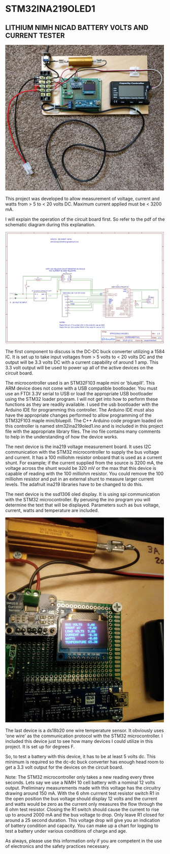 # STM32INA219OLED1

## LITHIUM NIMH NICAD BATTERY VOLTS AND CURRENT TESTER

<a href="Assembled_STM32INA219OLED1.jpg"><img src="Assembled_STM32INA219OLED1.jpg?raw=true" alt="Picture of Assembled BATTERY VOLTS AND CURRENT TESTER STM32" width=500></a>

This project was developed to allow measurement of voltage, current and watts from > 5 to < 20 volts DC. Maximum current applied must be < 3200 mA.

I will explain the operation of the circuit board first.  So refer to the pdf of the schematic diagram during this explanation.

<a href="Schematic_STM32INA219OLED1_Sheet_1_20191021193512.pdf"><img src="Schematic_STM32INA219OLED1_Sheet_1_20191021193512.jpg?raw=true" alt="Schematic of BATTERY VOLTS AND CURRENT TESTER STM32" width=500></a>

The first component to discuss is the DC-DC buck converter utilizing a 1584 IC.  It is set up to take input voltages from > 5 volts to
< 20 volts DC and the output will be 3.3 volts DC with a current capability of around 1 amp.  This 3.3 volt output will be used to power 
up all of the active devices on the circuit board.

The microcontroller used is an STM32F103 maple mini or 'bluepill'.  This ARM device does not come with a USB compatible bootloader. 
You must use an FTDI 3.3V serial to USB or load the appropriate USB bootloader using the STM32 loader program.  I will not get into how to perform these functions as they are readily available.  I used the usb bootloader with the Arduino IDE for programming this controller.
The Arduino IDE must also have the appropriate changes performed to allow programming of the STM32F103 maple mini/bluepill.
The C++ Arduino code program loaded on this controller is named stm32ina219oled1.ino and is included in this project file with the 
appropriate library files.  The ino file contains many comments to help in the understanding of how the device works.

The next device is the ina219 voltage measurement board.  It uses I2C communication with the STM32 microcontroller to supply the bus voltage and current.  It has a 100 milliohm resistor onboard that is used as a current shunt.  For example; if the current supplied from the source is 3200 mA, the voltage across the shunt would be 320 mV or the max that this device is capable of reading with the 100 milliohm resistor.
You could remove the 100 milliohm resistor and put in an external shunt to measure larger current levels.  The adafruit ina219 libraries
have to be changed to do this. 

The next device is the ssd1306 oled display.  It is using spi communication with the STM32 microcontroller.  By perusing the ino program 
you will determine the text that will be displayed.  Parameters such as bus voltage, current, watts and temperature are included.

<a href="OLED_STM32INA219OLED1.jpg"><img src="OLED_STM32INA219OLED1.jpg?raw=true" alt="Picture of OLED on BATTERY VOLTS AND CURRENT TESTER STM32" width=500></a>

The last device is a ds18b20 one wire temperature sensor.  It obviously uses 'one wire' as the communication protocol with the STM32
microcontroller.  I included this device just to see how many devices I could utilize in this project.  It is set up for degrees F.

So, to test a battery with this device, it has to be at least 5 volts dc.  This minimum is required so the dc-dc buck converter has enough head room to get a 3.3 volt output for the devices on the circuit board.  

Note: The STM32 microcontroller only takes a new reading every three seconds.
Lets say we use a NiMH 10 cell battery with a nominal 12 volts output.  Preliminary measurements made with this voltage has the circuitry drawing around 150 mA.  With the 6 ohm currrent test resistor switch R1 in the open position the bus voltage should display 12 volts and the current and watts would be zero as the current only measures the flow through the 6 ohm test resistor.  Closing the R1 switch should cause the current to rise up to around 2000 mA and the bus voltage to drop. Only leave R1 closed for around a 25 second duration. This voltage drop will give you an indication of battery condition and capacity.  You can make up a chart for logging to test a battery under various conditions of charge and age.

As always, please use this information only if you are competent in the use of electronics and the safety practices necessary.

